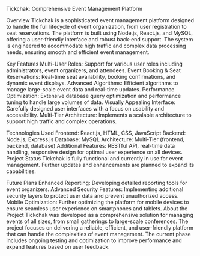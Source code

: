 Tickchak: Comprehensive Event Management Platform

Overview
Tickchak is a sophisticated event management platform designed to handle the full lifecycle of event organization, from user registration to seat reservations. The platform is built using Node.js, React.js, and MySQL, offering a user-friendly interface and robust back-end support. The system is engineered to accommodate high traffic and complex data processing needs, ensuring smooth and efficient event management.

Key Features
Multi-User Roles: Support for various user roles including administrators, event organizers, and attendees.
Event Booking & Seat Reservations: Real-time seat availability, booking confirmations, and dynamic event displays.
Advanced Algorithms: Efficient algorithms to manage large-scale event data and real-time updates.
Performance Optimization: Extensive database query optimization and performance tuning to handle large volumes of data.
Visually Appealing Interface: Carefully designed user interfaces with a focus on usability and accessibility.
Multi-Tier Architecture: Implements a scalable architecture to support high traffic and complex operations.

Technologies Used
Frontend: React.js, HTML, CSS, JavaScript
Backend: Node.js, Express.js
Database: MySQL
Architecture: Multi-Tier (frontend, backend, database)
Additional Features: RESTful API, real-time data handling, responsive design for optimal user experience on all devices.
Project Status
Tickchak is fully functional and currently in use for event management. Further updates and enhancements are planned to expand its capabilities.

Future Plans
Enhanced Reporting: Developing detailed reporting tools for event organizers.
Advanced Security Features: Implementing additional security layers to protect user data and prevent unauthorized access.
Mobile Optimization: Further optimizing the platform for mobile devices to ensure seamless user experience on smartphones and tablets.
About the Project
Tickchak was developed as a comprehensive solution for managing events of all sizes, from small gatherings to large-scale conferences. The project focuses on delivering a reliable, efficient, and user-friendly platform that can handle the complexities of event management. The current phase includes ongoing testing and optimization to improve performance and expand features based on user feedback.

